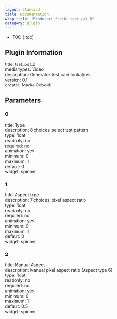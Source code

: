 ```yaml
---
layout: standard
title: Documentation
wrap_title: "Producer: frei0r.test_pat_B"
category: plugin
---
```

* TOC
{:toc}

## Plugin Information

title: test_pat_B  
media types:
Video  
description: Generates test card lookalikes  
version: 0.1  
creator: Marko Cebokli  

## Parameters

### 0

title: Type    
description:
8 choices, select test pattern  
type: float  
readonly: no  
required: no  
animation: yes  
minimum: 0  
maximum: 1  
default: 0  
widget: spinner  

### 1

title: Aspect type    
description:
7 choices, pixel aspect ratio  
type: float  
readonly: no  
required: no  
animation: yes  
minimum: 0  
maximum: 1  
default: 0  
widget: spinner  

### 2

title: Manual Aspect    
description:
Manual pixel aspect ratio (Aspect type 6)  
type: float  
readonly: no  
required: no  
animation: yes  
minimum: 0  
maximum: 1  
default: 0.5  
widget: spinner  

